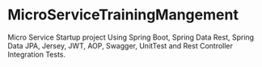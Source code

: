 # MicroServiceTrainingMangement
Micro Service Startup project Using Spring Boot, Spring Data Rest, Spring Data JPA, Jersey, JWT, AOP, Swagger, UnitTest and Rest Controller Integration Tests.
